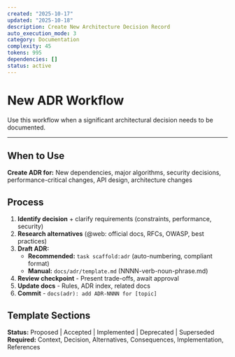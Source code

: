 ```yaml
---
created: "2025-10-17"
updated: "2025-10-18"
description: Create New Architecture Decision Record
auto_execution_mode: 3
category: Documentation
complexity: 45
tokens: 995
dependencies: []
status: active
---
```


# New ADR Workflow

Use this workflow when a significant architectural decision needs to be documented.

---



## When to Use

**Create ADR for:** New dependencies, major algorithms, security decisions, performance-critical changes, API design, architecture changes

## Process

1. **Identify decision** + clarify requirements (constraints, performance, security)
2. **Research alternatives** (@web: official docs, RFCs, OWASP, best practices)
3. **Draft ADR:**
   - **Recommended:** `task scaffold:adr` (auto-numbering, compliant format)
   - **Manual:** `docs/adr/template.md` (NNNN-verb-noun-phrase.md)
4. **Review checkpoint** - Present trade-offs, await approval
5. **Update docs** - Rules, ADR index, related docs
6. **Commit** - `docs(adr): add ADR-NNNN for [topic]`

## Template Sections

**Status:** Proposed | Accepted | Implemented | Deprecated | Superseded
**Required:** Context, Decision, Alternatives, Consequences, Implementation, References
